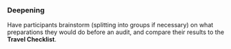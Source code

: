 ### Deepening

Have participants brainstorm (splitting into groups if necessary) on what preparations they would do before an audit, and compare their results to the **Travel Checklist**.
